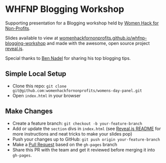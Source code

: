 # WHFNP Blogging Workshop

Supporting presentation for a Blogging workshop held by [Women Hack for Non-Profits](http://www.womenhackfornonprofits.com]).

Slides available to view at [womenhackfornonprofits.github.io/whfnp-blogging-workshop](http://womenhackfornonprofits.github.io/whfnp-blogging-workshop/#/) and made with the awesome, open source project [reveal.js](https://github.com/hakimel/reveal.js).

Special thanks to [Ben Nadel](http://www.bennadel.com/) for sharing his top blogging tips.


## Simple Local Setup

- Clone this repo: `git clone git@github.com:womenhackfornonprofits/womens-day-panel.git`
- Open `index.html` in your browser


## Make Changes

- Create a feature branch: `git checkout -b your-feature-branch`
- Add or update the `section` divs in `index.html` (see [Reveal.js README](https://github.com/hakimel/reveal.js) for more instructions and neat tricks to make your slides pop)
- Push your changes up to GitHub: `git push origin your-feature-branch`
- Make a [Pull Request](https://help.github.com/articles/using-pull-requests/) based on the `gh-pages` branch
- Share this PR with the team and get it reviewed before merging it into `gh-pages`.


